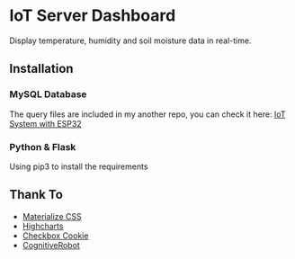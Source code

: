 # IoT Server Dashboard
Display temperature, humidity and soil moisture data in real-time.

## Installation
### MySQL Database
The query files are included in my another repo, you can check it here: [IoT System with ESP32](https://github.com/SHIINA96/IoT_System_with_ESP32)
### Python & Flask
Using pip3 to install the requirements

## Thank To
* [Materialize CSS](https://materializecss.com/getting-started.html)
* [Highcharts](https://www.highcharts.com/)
* [Checkbox Cookie](https://github.com/wellwind/cookie-checkbox)
* [CognitiveRobot](https://github.com/cognitiveRobot)
